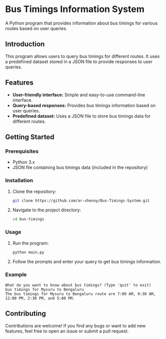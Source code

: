 # Bus Timings Information System

A Python program that provides information about bus timings for various routes based on user queries.

## Introduction

This program allows users to query bus timings for different routes. It uses a predefined dataset stored in a JSON file to provide responses to user queries.

## Features

- **User-friendly interface:** Simple and easy-to-use command-line interface.
- **Query-based responses:** Provides bus timings information based on user queries.
- **Predefined dataset:** Uses a JSON file to store bus timings data for different routes.

## Getting Started

### Prerequisites

- Python 3.x
- JSON file containing bus timings data (included in the repository)

### Installation

1. Clone the repository:

   ```bash
   git clone https://github.com/ar-shenoy/Bus-Timings-System.git
   ```

2. Navigate to the project directory:

   ```bash
   cd bus-timings
   ```

### Usage

1. Run the program:

   ```bash
   python main.py
   ```

2. Follow the prompts and enter your query to get bus timings information.

### Example

```
What do you want to know about bus timings? (Type 'quit' to exit)
bus timings for Mysuru to Bengaluru
The bus timings for Mysuru to Bengaluru route are 7:00 AM, 9:30 AM, 12:00 PM, 2:30 PM, and 5:00 PM.
```

## Contributing

Contributions are welcome! If you find any bugs or want to add new features, feel free to open an issue or submit a pull request.
